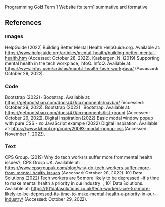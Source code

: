 Programming Gold Term 1 Website for term1 summative and formative

## References


### Images

HelpGuide (2022) Building Better Mental Health HelpGuide.org. Available at: https://www.helpguide.org/articles/mental-health/building-better-mental-health.htm (Accessed: October 28, 2022).
Kasbergen, N. (2019) Supporting mental health in the tech workplace, InfoQ. InfoQ. Available at: https://www.infoq.com/articles/mental-health-tech-workplace/ (Accessed: October 29, 2022).  

### Code

Bootstrap (2022) · Bootstrap. Available at: https://getbootstrap.com/docs/4.0/components/navbar/ (Accessed: October 29, 2022).
Bootstrap (2022) · Bootstrap. Available at: https://getbootstrap.com/docs/4.0/components/list-group/ (Accessed: October 29, 2022). 
Digital Inspiration (2022) Basic modal window popup with pure CSS - no JavaScript example (2022) Digital Inspiration. Available at: https://www.labnol.org/code/20083-modal-popup-css (Accessed: November 1, 2022).     

### Text

CPS Group. (2019) Why do tech workers suffer more from mental health issues?, CPS Group UK. Available at: https://www.cpsgroupuk.com/blog/why-do-tech-workers-suffer-more-from-mental-health-issues (Accessed: October 28, 2022).
101 Data Solutions (2022) Tech workers are 5x more likely to be depressed –it's time to make mental health a priority in our industry&nbsp;&nbsp;, 101 Data Solutions. Available at: https://101datasolutions.co.uk/tech-workers-are-5x-more-likely-to-be-depressed-its-time-to-make-mental-health-a-priority-in-our-industry/ (Accessed: October 29, 2022).   